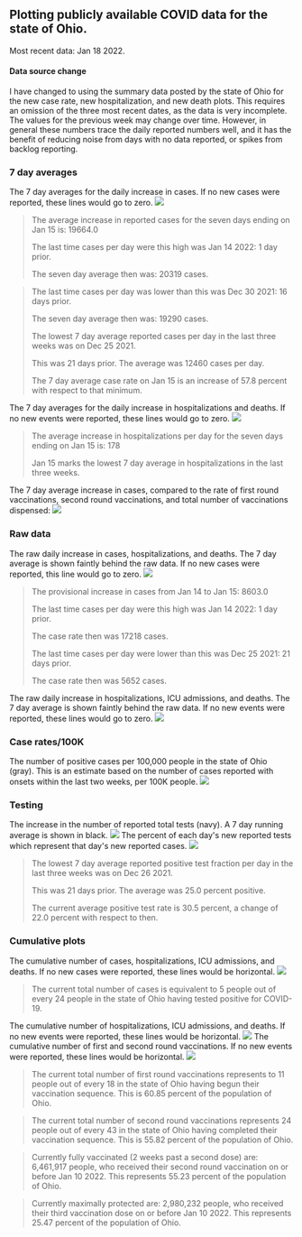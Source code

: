## Plotting publicly available COVID data for the state of Ohio. 

Most recent data: Jan 18 2022. 

#### Data source change
I have changed to using the summary data posted by the state of Ohio for the new case rate,
    new hospitalization, and new death plots. This requires an omission of the three most recent dates,
                       as the data is very incomplete. The values for the previous week may change over time.
                       However, in general these numbers trace the daily reported numbers well, and it has the benefit
                       of reducing noise from days with no data reported, or spikes from backlog reporting. 

### 7 day averages
The 7 day averages for the daily increase in cases. If no new cases were reported, these lines would go to zero.
![](7dayaverage_cases.png)

>The average increase in reported cases for the seven days ending on Jan 15 is: 19664.0
>
>The last time cases per day were this high was Jan 14 2022: 1 day prior.
>
>The seven day average then was: 20319 cases.

>
>The last time cases per day was lower than this was Dec 30 2021: 16 days prior.
>
>The seven day average then was: 19290 cases.
>
>The lowest 7 day average reported cases per day in the last three weeks was on Dec 25 2021.
>
>This was 21 days prior. The average was 12460 cases per day.
>
>The 7 day average case rate on Jan 15 is an increase of 57.8 percent with respect to that minimum.

The 7 day averages for the daily increase in hospitalizations and deaths. If no new events were reported, these lines would go to zero.
![](7dayaverage_hospital.png)

>The average increase in hospitalizations per day for the seven days ending on Jan 15 is: 178
>
>Jan 15 marks the lowest 7 day average in hospitalizations in the last three weeks.

The 7 day average increase in cases, compared to the rate of first round vaccinations, second round vaccinations, and total number of vaccinations dispensed:
![](DailyVaccinationsCases.png)

### Raw data
The raw daily increase in cases, hospitalizations, and deaths. The 7 day average is shown faintly behind the raw data. If no new cases were reported, this line would go to zero.
![](DailyCases.png)

>The provisional increase in cases from Jan 14 to Jan 15: 8603.0 
>
>The last time cases per day were this high was Jan 14 2022: 1 day prior. 
>
>The case rate then was 17218 cases.
>
>The last time cases per day were lower than this was Dec 25 2021: 21 days prior. 
>
>The case rate then was 5652 cases.

The raw daily increase in hospitalizations, ICU admissions, and deaths. The 7 day average is shown faintly behind the raw data. If no new events were reported, these lines would go to zero.
![](DailyHospitalizations.png)

### Case rates/100K 

The number of positive cases per 100,000 people in the state of Ohio (gray). This is an estimate based on the number of cases reported with onsets within the last two weeks, per 100K people.
![](7dayaverage_rate.png)
### Testing

The increase in the number of reported total tests (navy). A 7 day running average is shown in black.
![](DailyTests.png)
The percent of each day's new reported tests which represent that day's new reported cases.
![](percentpositive_tests.png)

>The lowest 7 day average reported positive test fraction per day in the last three weeks was on Dec 26 2021.
>
>This was 21 days prior. The average was 25.0 percent positive. 
>
>The current average positive test rate is 30.5 percent, a change of 22.0 percent with respect to then. 

### Cumulative plots
The cumulative number of cases, hospitalizations, ICU admissions, and deaths. If no new cases were reported, these lines would be horizontal.
![](Cases.png)

>The current total number of cases is equivalent to 5 people out of every 24 people in the state of Ohio having tested positive for COVID-19.

The cumulative number of hospitalizations, ICU admissions, and deaths. If no new events were reported, these lines would be horizontal.
![](Hospitalizations.png)
The cumulative number of first and second round vaccinations. If no new events were reported, these lines would be horizontal.
![](Vaccinations.png)

>The current total number of first round vaccinations represents to 11 people out of every 18 in the state of Ohio having begun their vaccination sequence.
>This is 60.85 percent of the population of Ohio.

>The current total number of second round vaccinations represents 24 people out of every 43 in the state of Ohio having completed their vaccination sequence.
>This is 55.82 percent of the population of Ohio.

>Currently fully vaccinated (2 weeks past a second dose) are: 6,461,917 people, who received their second round vaccination on or before Jan 10 2022.
>This represents 55.23 percent of the population of Ohio.

>Currently maximally protected are: 2,980,232 people, who received their third vaccination dose on or before Jan 10 2022.
>This represents 25.47 percent of the population of Ohio.

